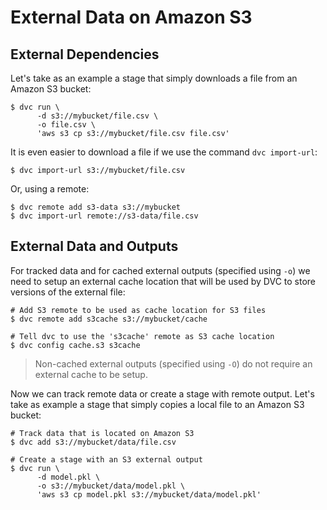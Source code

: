 # External Data on Amazon S3

## External Dependencies

Let's take as an example a stage that simply downloads a file from an Amazon S3
bucket:

```dvc
$ dvc run \
      -d s3://mybucket/file.csv \
      -o file.csv \
      'aws s3 cp s3://mybucket/file.csv file.csv'
```

It is even easier to download a file if we use the command `dvc import-url`:

```dvc
$ dvc import-url s3://mybucket/file.csv
```

Or, using a remote:

```dvc
$ dvc remote add s3-data s3://mybucket
$ dvc import-url remote://s3-data/file.csv
```

## External Data and Outputs

For tracked data and for cached external outputs (specified using `-o`) we need
to setup an external cache location that will be used by DVC to store versions
of the external file:

```dvc
# Add S3 remote to be used as cache location for S3 files
$ dvc remote add s3cache s3://mybucket/cache

# Tell dvc to use the 's3cache' remote as S3 cache location
$ dvc config cache.s3 s3cache
```

> Non-cached external outputs (specified using `-O`) do not require an external
> cache to be setup.

Now we can track remote data or create a stage with remote output. Let's take as
example a stage that simply copies a local file to an Amazon S3 bucket:

```dvc
# Track data that is located on Amazon S3
$ dvc add s3://mybucket/data/file.csv

# Create a stage with an S3 external output
$ dvc run \
      -d model.pkl \
      -o s3://mybucket/data/model.pkl \
      'aws s3 cp model.pkl s3://mybucket/data/model.pkl'
```
